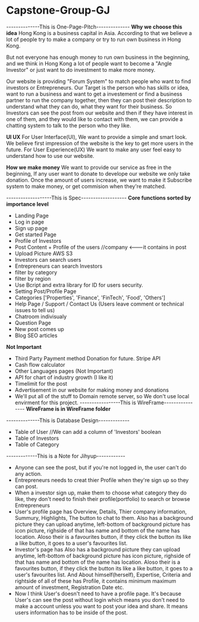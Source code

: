 # Capstone-Group-GJ
--------------This is One-Page-Pitch--------------
**Why we choose this idea**
Hong Kong is a business capital in Asia. According to that we believe a lot of people try to make a company or try to run own business in Hong Kong.

But not everyone has enough money to run own business in the beginning, and we think in Hong Kong a lot of people want to become a "Angle Investor" or just want to do investment to make more money.

Our website is providing "Forum System" to match people who want to find investors or Entrepreneurs. Our Target is the person who has skills or idea, want to run a business and want to get a investement or find a business partner to run the company together, then they can post their description to understand what they can do, what they want for their business. So Investors can see the post from our website and then if they have interest in one of them, and they would like to contact with them, we can provide a chatting system to talk to the person who they like.

**UI UX**
For User Interface(UI), We want to provide a simple and smart look. We believe first impression of the website is the key to get more users in the future.
For User Experience(UX) We want to make any user feel easy to understand how to use our website.

**How we make money**
We want to provide our service as free in the beginning, If any user want to donate to develope our website we only take donation. Once the amount of users increase, we want to make it Subscribe system to make money, or get commision when they're matched.


<!-- * Upload some powerpoint or something to convince the investors -->

-------------------This is Spec-------------------
**Core functions sorted by importance level**
* Landing Page
* Log in page
* Sign up page
* Get started Page
* Profile of Investors
* Post Content + Profile of the users //company <---it contains in post
* Upload Picture AWS S3
* Investors can search users
* Entrepreneurs can search Investors
* filter by category
* filter by region
* Use Bcript and extra library for ID for users security.
* Setting Post/Profile Page
* Categories ['Properties', 'Finance', 'FinTech', 'Food', 'Others']
* Help Page / Support / Contact Us (Users leave comment or technical issues to tell us)
* Chatroom indivisualy
* Question Page
* New post comes up
* Blog SEO articles

**Not Important**
* Third Party Payment method Donation for future. Stripe API
* Cash flow calculator
* Other Languages pages (Not Important)
* API for chart of industry growth (I like it)
* Timelimit for the post
* Advertisement in our website for making money and donations
* We'll put all of the stuff to Domain remote server, so We don't use local envirment for this project.
-----------------This is WireFrame----------------
**WireFrame is in WireFrame folder**

--------------This is Database Design-------------
* Table of User //We can add a column of 'Investors' boolean
* Table of Investors
* Table of Category


-------------This is a Note for Jihyup------------
* Anyone can see the post, but if you're not logged in, the user can't do any action.
* Entrepreneurs needs to creat thier Profile when they're sign up so they can post.
* When a investor sign up, make them to choose what category they do like, they don't need to finish their profile(portfolio) to search or browse Entrepreneurs
* User's profile page has Overview, Details, Thier company information, Summury, Highlights, The button to chat to them. Also has a background picture they can upload anytime, left-bottom of background picture has icon picture, righside of that has name and bottom of the name has location. Aloso their is a favourites button, if they click the button its like a like button, it goes to a user's favourites list.
* Investor's page has Also has a background picture they can upload anytime, left-bottom of background picture has icon picture, righside of that has name and bottom of the name has location. Aloso their is a favourites button, if they click the button its like a like button, it goes to a user's favourites list. And About himself(herself), Expertise, Criteria and rightside of all of these has Profile, it contains minimum maximum amount of investment, Registration Date etc.
* Now I think User's doesn't need to have a profile page. It's because User's can see the post without login which means you don't need to make a account unless you want to post your idea and share. It means users information has to be inside of the post.